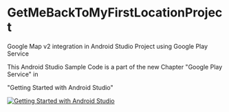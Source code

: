 GetMeBackToMyFirstLocationProject
=================================

Google Map v2 integration in Android Studio Project using Google Play Service


This Android Studio Sample Code is a part of the new Chapter "Google Play Service" in


"Getting Started with Android Studio" 

[![Getting Started with Android Studio](https://lh5.googleusercontent.com/9td0UZgyhsskMSpWAthP7cElXR17CzRnERku6DozWxY=w135-h211-p-no)](http://www.amazon.com/dp/B00JPCN8D0//)  
